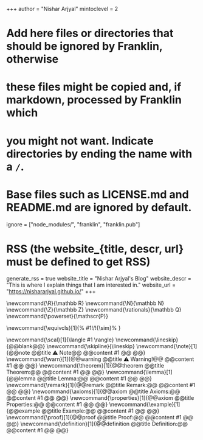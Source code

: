 <!--
Add here global page variables to use throughout your website.
-->
+++
author = "Nishar Arjyal"
mintoclevel = 2

# Add here files or directories that should be ignored by Franklin, otherwise
# these files might be copied and, if markdown, processed by Franklin which
# you might not want. Indicate directories by ending the name with a `/`.
# Base files such as LICENSE.md and README.md are ignored by default.
ignore = ["node_modules/", "franklin", "franklin.pub"]

# RSS (the website_{title, descr, url} must be defined to get RSS)
generate_rss = true
website_title = "Nishar Arjyal's Blog"
website_descr = "This is where I explain things that I am interested in."
website_url   = "https://nishararjyal.github.io/"
+++

<!--
Add here global latex commands to use throughout your pages.
-->

\newcommand{\R}{\mathbb R}
\newcommand{\N}{\mathbb N}
\newcommand{\Z}{\mathbb Z}
\newcommand{\rationals}{\mathbb Q}
\newcommand{\powerset}{\mathscr{P}}

\newcommand{\equivcls}[1]{%
  #1\!/\!{\sim}%
}

\newcommand{\scal}[1]{\langle #1 \rangle}
\newcommand{\lineskip}{@@blank@@}
\newcommand{\skipline}{\lineskip}
\newcommand{\note}[1]{@@note @@title ⚠ Note@@ @@content #1 @@ @@}
\newcommand{\warn}[1]{@@warning @@title ⚠ Warning!@@ @@content #1 @@ @@}
\newcommand{\theorem}[1]{@@theorem @@title Theorem:@@ @@content #1 @@ @@}
\newcommand{\lemma}[1]{@@lemma @@title Lemma:@@ @@content #1 @@ @@}
\newcommand{\remark}[1]{@@remark @@title Remark:@@ @@content #1 @@ @@}
\newcommand{\axioms}[1]{@@axiom @@title Axioms:@@ @@content #1 @@ @@}
\newcommand{\properties}[1]{@@axiom @@title Properties:@@ @@content #1 @@ @@}
\newcommand{\example}[1]{@@example @@title Example:@@ @@content #1 @@ @@}
\newcommand{\proof}[1]{@@proof @@title Proof:@@ @@content #1 @@ @@}
\newcommand{\definition}[1]{@@definition @@title Definition:@@ @@content #1 @@ @@}
